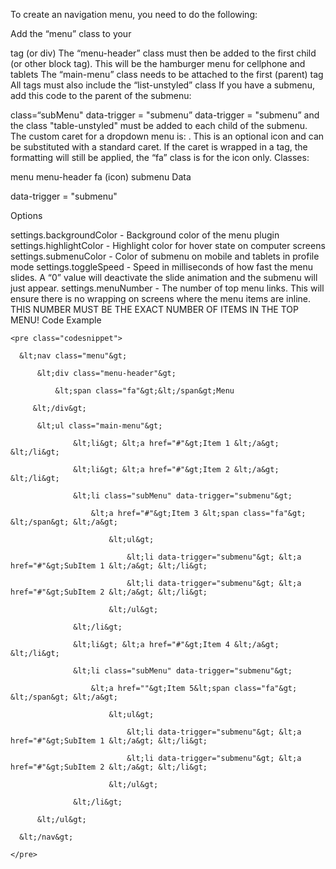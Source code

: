 To create an navigation menu, you need to do the following:

Add the “menu” class to your <nav> tag (or div)
The “menu-header” class must then be added to the first child (or other block tag). This will be the hamburger menu for cellphone and tablets
The “main-menu” class needs to be attached to the first (parent) tag
All tags must also include the “list-unstyled” class If you have a submenu, add this code to the parent of the submenu:

class=“subMenu" data-trigger = "submenu”
data-trigger = "submenu” and the class "table-unstyled" must be added to each child of the submenu.
The custom caret for a dropdown menu is: . This is an optional icon and can be substituted with a standard caret. If the caret is wrapped in a tag, the formatting will still be applied, the “fa” class is for the icon only.
Classes:

menu
menu-header
fa (icon)
submenu
Data

data-trigger = "submenu"

Options

settings.backgroundColor - Background color of the menu plugin
settings.highlightColor - Highlight color for hover state on computer screens
settings.submenuColor - Color of submenu on mobile and tablets in profile mode
settings.toggleSpeed - Speed in milliseconds of how fast the menu slides. A “0” value will deactivate the slide animation and the submenu will just appear.
settings.menuNumber - The number of top menu links. This will ensure there is no wrapping on screens where the menu items are inline. THIS NUMBER MUST BE THE EXACT NUMBER OF ITEMS IN THE TOP MENU!
Code Example

    <pre class="codesnippet">  

      &lt;nav class="menu"&gt;

          &lt;div class="menu-header"&gt;

              &lt;span class="fa"&gt;&lt;/span&gt;Menu

         &lt;/div&gt;

          &lt;ul class="main-menu"&gt;

                  &lt;li&gt; &lt;a href="#"&gt;Item 1 &lt;/a&gt; &lt;/li&gt;

                  &lt;li&gt; &lt;a href="#"&gt;Item 2 &lt;/a&gt; &lt;/li&gt;

                  &lt;li class="subMenu" data-trigger="submenu"&gt;

                      &lt;a href="#"&gt;Item 3 &lt;span class="fa"&gt; &lt;/span&gt; &lt;/a&gt;

                          &lt;ul&gt;

                              &lt;li data-trigger="submenu"&gt; &lt;a href="#"&gt;SubItem 1 &lt;/a&gt; &lt;/li&gt;

                              &lt;li data-trigger="submenu"&gt; &lt;a href="#"&gt;SubItem 2 &lt;/a&gt; &lt;/li&gt;

                          &lt;/ul&gt;

                  &lt;/li&gt;

                  &lt;li&gt; &lt;a href="#"&gt;Item 4 &lt;/a&gt; &lt;/li&gt;

                  &lt;li class="subMenu" data-trigger="submenu"&gt; 

                      &lt;a href=""&gt;Item 5&lt;span class="fa"&gt; &lt;/span&gt; &lt;/a&gt;

                          &lt;ul&gt;

                              &lt;li data-trigger="submenu"&gt; &lt;a href="#"&gt;SubItem 1 &lt;/a&gt; &lt;/li&gt;

                              &lt;li data-trigger="submenu"&gt; &lt;a href="#"&gt;SubItem 2 &lt;/a&gt; &lt;/li&gt;

                          &lt;/ul&gt;

                  &lt;/li&gt;

          &lt;/ul&gt;

      &lt;/nav&gt;

    </pre>

